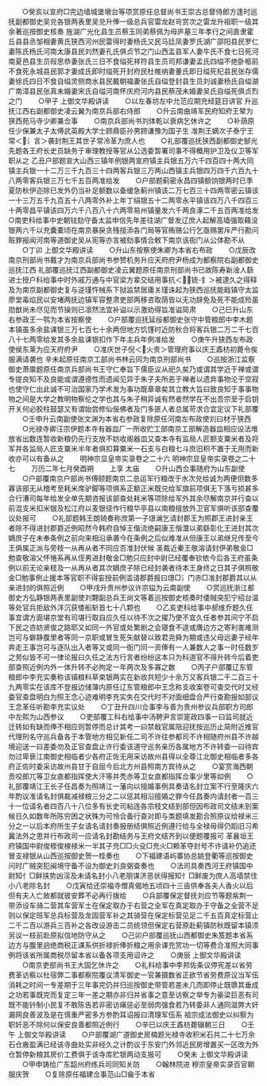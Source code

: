 <!-- { "loadSidebar": true } -->
　　○癸亥以宣府□完边墙城堡墩台等项赏原任总督尚书王崇古总督侍郎方逢时巡抚副都御史吴兑各银两表里吴兑升俸一级总兵官雷龙赵岢赏次之雷龙升祖职一级其余著巡按御史核奏  旌湖广光化县生员蔡玉同弟蔡佩为母庐墓三年孝行之间直隶霍丘县县丞邹相妻黄氏狭西河州民雷得时妻杨氏又民马廷凤妻罗氏湖广邵阳县民罗仁妻陈氏杨氏河南太康县民刘然妻孔氏俱贞节之门山西盂县军人妻牛氏不食七日死河南夏邑县生员叚思恭妻张氏三日不食缢死祥符县生员司邦谦妻孟氏四缢不绝卧柩前不食死永城县民郭才妻成氏即时缢死开封府民杜帷纳妻董氏即日缢死杞县民张存儒妻徐氏四日不食自缢灵侧商水县民戴朝福妻张氏自缢登封县生员刘诚妻杨氏自缢湖广南漳县民张真未婚妻宋氏自缢河南怀庆府河内县民蔡茂未婚妻吴氏自缢死俱贞烈之门
　　○甲子  上御文华殿讲读
　　○以左春坊左中允范应期充经筵日讲官  升巡抚江西右副都御史凌云翼为南京兵部右侍郎
　　○升云南曲靖军民府知府王辇为狭西苑马寺少卿兼佥事
　　○南京兵部尚书刘体乾以衰病乞休许之
　　○补荫原任少保兼太子太傅武英殿大学士顾鼎臣孙男顾谦豫为国子生  准荆王嫡次子泰宁王常＜氵言＞袭封荆王其世子常泠革为庶人也
　　○礼部覆巡抚狭西副都御史郜光先题各王府长史员缺务于审理教授等官从公选委暂署司事不得概用护卫及仪卫等军职从之  乙丑户部题宣大山西三镇年例银两宣府镇主兵银五万六千四百四十两大同镇主兵银一十二万三千九百三十四两客兵银三万两山西镇主兵银四万四千六百九十八两零客兵银三万七千五百两准给发
　　○户部题蓟密永昌四镇额饷银两时已季夏防秋伊迩除已发外仍当补足额数以备缓急蓟州镇该二万七百三十四两零密云镇该一十三万五千九百五十八两零外补上年丁绢银五十二两零永平镇该四万八千四百三十两零昌平镇该四万六千八百八十六两零易州镇量发六千两良涿二千五百两准给发○南吏科给事中史朝铉劾守备太监申信先年差往湖广督发辽庶人起解高墙强取藉没银两六千以充囊橐顷在南京暴戾贪残擅添各门局等官贿赂公行乞亟赐罢斥严行勘问赃罪报闻河南等道御史吴从宪等亦言被劾事情合敕下南京该衙门从公体勘不从
　　○丁卯  上御文华殿讲读
　　○升山东按察使朱卿为本省右布政
　　○戊辰改南京刑部尚书戴才为南京兵部尚书参赞机务升应天府府尹杨成为都察院右副都御史巡抚江西  礼部覆巡抚江西副都御史凌云翼题原任南京刑部尚书已故陈寿新淦人繇进士授户科给事中时外戚万通与中官梁方辈交结用事抗＜锍-釒＞被逮久之得释及为南京副都御史复与逆瑾忤械系下狱监禁居庸关瑾诛起为狭西巡抚能戢镇守太监廖堂毒焰民以安堵两抚边镇军容整肃吏部两移咨取荫皆以无功辞免及死不能成殓虽勋猷尚未尽见而节操则已凛然法宜补谥以示激劝得旨准谥简肃
　　○己巳升山东右参政王一鹗为本省按察使
　　○户部覆巡抚延绥都御史张守中管粮郎中李木题本镇虽多余盐课银三万七百七十余两但地方饥馑时近防秋合将客兵银二万二千七百八十七两零给发其多余盐课银扣作下年主兵年例准给发
　　○庚午升狭西左布政使侯东莱为应天府府尹
　　○准庆世子倪＜火贵＞管理府事以庆王鼒枋初薨令俟服满请袭也  辛未起原任南京工部尚书林云同为南京刑部尚书
　　○巡按浙江监察御史萧廪题原任南京兵部尚书王守仁奉旨下儒臣议从祀久矣乃或谓其学近于禅或谓专提良知不及良能或谓遵德性而遗闻见异于朱子夫所恶于禅者以遗弃事物沦于空寂也使守仁出此诚不可治国家乃学术发为事功既章章矣其立教大旨曰致良知于事事物物之间是大学之教明物察伦之学也其与朱子稍异诚有然者然学在不出吾宗至于启钥开关何必胶柱鼓瑟又有谓始尝修仙佞佛者及门多匪人者总属苛求合宜定议下礼部覆
　　○壬申升云南副使张文渊为本省右参政复除原任河南左布政使刘曰材于狭西
　　○光禄寺卿汪宗伊题本寺有器皿厂一所收贮工部南京工部解造器皿相应设法堆放省出数连暂收新粮仍先行支放不妨收阁器皿又查本寺有监局人匠额支粟米者及将军并各监局人匠支粟米半年者俱扣算粟米一石支与白粮七斗庶旧积不置于无用而新收亦可以有备从之
　　明神宗显皇帝实录卷之二十六
明神宗显皇帝实录卷之二十七
　　万历二年七月癸酉朔
　　上享  太庙
　　○升山西佥事随府为山东副使
　　○户部覆南京户部尚书傅颐题南京二总运军行粮改于水次兑给诚为两便但数多寡该部无从稽考至耗米席驴脚等项俱系正额正米既兑给军旗前项俱无下落亏损甚多合行漕司每年给发全单先期咨报该部查处耗米等项除给军外其余尽解南京并行查以前混支米扣米银及松江府以麦银径作行粮华亭县以南粮擅放外卫官军俱听该部查覆议处报可
　　○礼部题韩王朗锜奏称庶第一子璟澜乞请封郡王为照郡王进封亲王者除不得进封郡爵近例昭然今韩府自悼王偕流绝嗣康王偕灊以弟繇彰化王进封其次嫡庶子在未奉条例之前向来相沿承袭今在条例之后似难准从但康王以弟继兄传至今王俱属正派与旁枝一从再从者不同应否准封伏候  圣裁近秦王敬溶请封伊弟敬金□勉查敬溶父怀惓系再从侄男进封敬金□勉只应封中尉已经覆奉钦依今后各王府虽条例以前无论亲枝及一从再从者其次嫡庶子除已经封袭者待本王身终之日其子俱照敬金□勉事例止援本等官职不得妄授前例滥请郡爵报曰璟□氵门赤□准封郡爵其以从亲进封的俱照近例
　　○甲戌升贵州参议许宗镒为云南副使
　　○赏巡抚浙江都御史方弘静银两表里副使刘翾副总兵王尚文等着巡按御史核奏时倭贼突犯宁绍台温等处官兵拒敌外洋沉获倭船斩首七十八颗也
　　○乙亥吏科给事中郝维乔题久任事宜谓方面堪京堂有司堪行取自应久任以待不次之擢乃使不宜久任者参其间宁不启下民之咨妨贤俊之路耶又如同一外官或处繁剧之会寝食不遑或膺边方之寄利害难测岂可与僻静腹里者等同一京职或冒生死矢献替以致君尧舜为期或违父母远妻子经年奔走王事岂可与逐队出入者等又或同一衙门同一资俸有一人兼数人之事一时任数岁之劳似皆不可一律论报曰久任之法方行言者纷纷这本只为科道官不得升转今后着吏部查照近例内外一体升转不必拘定一年两次及多寡之数
　　○丙子户部覆辽东管粮郎中李充实奏称该镇粮料草束银两实在新收共短少十余万又客兵银二千二百三十九两零实在该库不登报边储簿内原任辽东管粮郎中王念称支收案卷可查交代时又经委官查盘明白为照王念心迹难明李充实失在交代时不对面细盘合严行查勘报如部议王念革任听勘李充实议处
　　○丁丑升四川佥事李与善为贵州参议兵部职方司郎中左熙为山西参议
　　○吏部覆工科右给事中汤聘尹言崇寔政四事一曰监司就近迁转如有缺而俸不相应则暂停而总计其考一曰禁戢官属陪迎抚按巡历止简附近推官代理刑名守巡兵备各于本管地方相见新任二司不许往参都司不许相随府州县不许越境迎送一曰差委勿及正官查盘止许行委该道守巡务亲历各属地方不许转委一曰待宾勿过卑亵江南御史相临者少各府正佐无用采访故州县得以全尊江北御史相临者多各府正佐时委采访故州县甘于自屈今后北方州县照南方宾待从之
　　○宴赏海西朝贡咬郎兀等卫女直都指挥使大汗等并秃赤等卫女直都指挥佥事少里等如例
　　○礼部覆靖江王长子任昌奏为照靖江一藩向以擅婚事例具奏请名封立案不行至隆庆六年酌议准请名封俱裁减禄粮三分之二以惩其相沿擅婚之罪今任昌奏内请封者一百三十一位请名者四百八十八位多有长史司粘连各宗枝文结到部但因布政司文结未到案候日久如数年所陈穷困之状殊为可怜合备行查对即与类题填发勘合照原议给禄米三分之一以后本府所生子女请名请封奏报册结俱照近例遵行给与全禄毋得仍蹈旧习希冀法外之恩并行布政司一应请名封勘结务与王府文结齐到以便题覆报可  革襄垣王府镇国中尉俊桎俊楾禄米一半其子充□□火殳□充火□赖革夺封号不许请补仍追还冒支禄银从山西巡按御史贺一桂奏也
　　○下福建语屿寨协总姚登衢等巡按御史问时广贼突犯闽境守备不设为御史刘良弼查奏也
　　○法司具奏西河王府镇国中尉知忄□鲜挟势凶淫及未请名封小八老朋谋济恶状得报知忄□鲜废为庶人高墙禁住小八老除名封
　　○戊寅给还崇福寺僧真偈地五顷四十三亩供奉各夫人香火以后但有夫人亡故都就彼安葬不必再行拨给
　　○兵部覆保定督抚刘应节等题紫荆一带添设车骑二营其车营军士在保定取办于右营之全军在真定取办于守备之全营不足则以保定班军总兵标营及龙固营军补之其骑营在保定标营见足二千五百真定标营止二千二百以游兵三百补之各改设游击二员统领但保定右营原赴蓟镇防秋既留本镇须另议一枝前赴原拟信地防守从之
　　○己卯户部覆巡抚山西都御史朱笈题本省系边方与腹里逈绝商税正课系供折禄折俸折粮之用余课充赏功一切等费合准照大同事例将该省所属商税尽留本省以备各项支用诏许之
　　○庚辰  上御文华殿讲读
　　○南京吏部尚书王大固乞休许之
　　○礼科给事中李邦佐条议停宪差以省劳费革访察以杜宿弊二事都察院覆议清军御史一官兼摄数省正欲节省劳费原议当军伍消耗之时间一专差期于三年事完仍并归巡按御史带管若差未几而即停止既隳其垂成之功若事既完而复定三年一差之期亦非归并省事之意至访察之举专为豪梁巨恶有司既不能钤制小民复不敢陈告若非密访痛惩必至弱肉强食若乃转委非人通同滋弊大奸漏网良善波及是在慎重严密多方参酌耳诏报曰清理军伍系  祖宗成法御史以纠察为职奸恶不除何以保安良善都照近例行
　　○辛巳以庆王鼒枋薨辍朝三日
　　○壬午  上御文华殿讲读
　　○户部覆湖广道御史房楠题光禄寺收积米石共二十七万余石仓廒盈满已经该寺曲处实非经久之计酌议于东安门外邻近民房增置买一区改为外仓暂停新粮其房价工费俱于该寺库贮银两动支报可
　　○癸未  上御文华殿讲读
　　○甲申铸给广东韶州府练兵司同知关防
　　○翰林院进  穆宗皇帝实录百官朝服庆贺
　　○复除原任福建佥事范山□龠于本省

